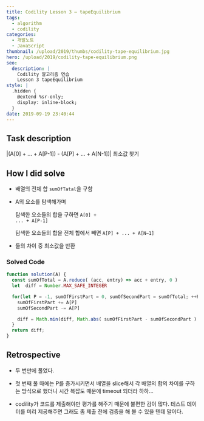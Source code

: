 ```yaml
---
title: Codility Lesson 3 — tapeEquilibrium
tags:
  - algorithm
  - codility
categories:
  - 개발노트
  - JavaScript
thumbnail: /upload/2019/thumbs/codility-tape-equilibrium.jpg
hero: /upload/2019/codility-tape-equilibrium.png
seo:
  description: |
    Codility 알고리즘 연습
    Lesson 3 tapeEquilibrium
style: |
  .hidden {
    @extend %sr-only;
    display: inline-block;
  }
date: 2019-09-19 23:40:44
---
```


## Task description

|(A[0] + ... + A[P-1]) - (A[P] + ... + A[N-1])| 최소값 찾기

## How I did solve

- 배열의 전체 합 <code class="language-javascript">sumOfTatal</code>을 구함

- A의 요소를 탐색해가며

  탐색한 요소들의 합을 구하면  <code class="language-javascript">A[0] + ... + A[P-1]</code>

  탐색한 요소들의 합을 전체 합에서 빼면 <code class="language-javascript">A[P] + ... + A[N−1]</code>

- 둘의 차이 중 최소값을 반환

### Solved Code

```javascript
function solution(A) {
  const sumOfTotal = A.reduce( (acc, entry) => acc + entry, 0 )
  let  diff = Number.MAX_SAFE_INTEGER

  for(let P = -1, sumOfFirstPart = 0, sumOfSecondPart = sumOfTotal; ++P < A.length - 1 ; ) {
    sumOfFirstPart += A[P]
    sumOfSecondPart -= A[P]

    diff = Math.min(diff, Math.abs( sumOfFirstPart - sumOfSecondPart ) )
  }
  return diff;
}
```

## Retrospective

- 두 번만에 풀었다.

- 첫 번째 풀 때에는 P를 증가시키면서 배열을 slice해서 각 배열의 합의 차이를 구하는 방식으로
  했더니 시간 복잡도 때문에 timeout 되더라 하하...

- codility가 코드를 제출해야만 평가를 해주기 때문에 불편한 감이 많다. 테스트 데이터를
  미리 제공해주면 그래도 좀 제출 전에 검증을 해 볼 수 있을 텐데 말이다.